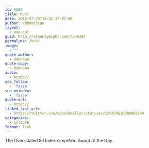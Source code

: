 ```yaml
---
id: 6384
title: Huh?
date: 2012-07-20T18:31:17-07:00
author: wbhamilton
layout:
  - one-col
guid: http://1twentyeight.com/?p=6384
permalink: /huh/
image:
  - ""
quote-author:
  - Unknown
quote-copy:
  - Unknown
audio:
  - http://
seo_follow:
  - 'false'
seo_noindex:
  - 'false'
quote-url:
  - http://
linked_list_url:
  - https://twitter.com/donaldmiller/statuses/226479510000902144
categories:
  - Culture
format: link
---
```

The Over-stated & Under-simplified Award of the Day.